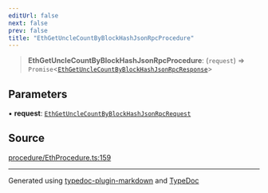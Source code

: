 ```yaml
---
editUrl: false
next: false
prev: false
title: "EthGetUncleCountByBlockHashJsonRpcProcedure"
---
```


> **EthGetUncleCountByBlockHashJsonRpcProcedure**: (`request`) => `Promise`\<[`EthGetUncleCountByBlockHashJsonRpcResponse`](/generated/type-aliases/ethgetunclecountbyblockhashjsonrpcresponse/)\>

## Parameters

▪ **request**: [`EthGetUncleCountByBlockHashJsonRpcRequest`](/generated/type-aliases/ethgetunclecountbyblockhashjsonrpcrequest/)

## Source

[procedure/EthProcedure.ts:159](https://github.com/evmts/tevm-monorepo/blob/main/vm/api/src/procedure/EthProcedure.ts#L159)

***
Generated using [typedoc-plugin-markdown](https://www.npmjs.com/package/typedoc-plugin-markdown) and [TypeDoc](https://typedoc.org/)
